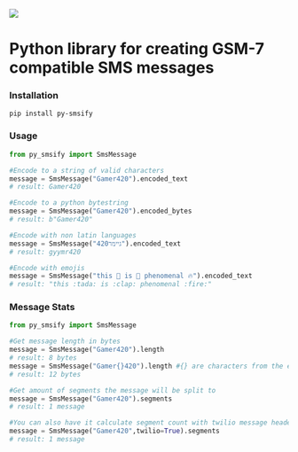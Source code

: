 ![](https://i.imgur.com/xuHAE49.png)
# Python library for creating GSM-7 compatible SMS messages

### Installation
`pip install py-smsify`

### Usage
```python
from py_smsify import SmsMessage

#Encode to a string of valid characters
message = SmsMessage("Gamer420").encoded_text
# result: Gamer420

#Encode to a python bytestring
message = SmsMessage("Gamer420").encoded_bytes
# result: b"Gamer420"

#Encode with non latin languages
message = SmsMessage("גיימר420").encoded_text
# result: gyymr420

#Encode with emojis
message = SmsMessage("this 🎉 is 👏 phenomenal 🔥").encoded_text
# result: "this :tada: is :clap: phenomenal :fire:"
```

### Message Stats
```python
from py_smsify import SmsMessage

#Get message length in bytes
message = SmsMessage("Gamer420").length
# result: 8 bytes
message = SmsMessage("Gamer{}420").length #{} are characters from the extended table and therefore require 2 bytes of space
# result: 12 bytes

#Get amount of segments the message will be split to
message = SmsMessage("Gamer420").segments
# result: 1 message

#You can also have it calculate segment count with twilio message headers in mind
message = SmsMessage("Gamer420",twilio=True).segments
# result: 1 message

```